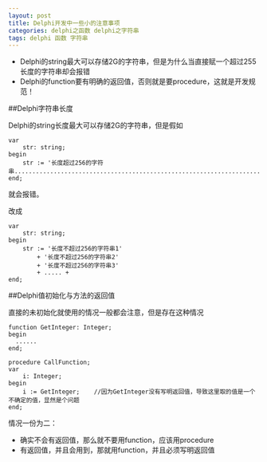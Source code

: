 ```yaml
---
layout: post
title: Delphi开发中一些小的注意事项
categories: delphi之函数 delphi之字符串 
tags: delphi 函数 字符串
---
```


* Delphi的string最大可以存储2G的字符串，但是为什么当直接赋一个超过255长度的字符串却会报错
* Delphi的function要有明确的返回值，否则就是要procedure，这就是开发规范！

##Delphi字符串长度

Delphi的string长度最大可以存储2G的字符串，但是假如

```
var
	str: string;
begin
	str := '长度超过256的字符串..................................................................................'
end;
```

就会报错。

改成

```
var
	str: string;
begin
	str := '长度不超过256的字符串1'
		+ '长度不超过256的字符串2'
		+ '长度不超过256的字符串3'
		+ ..... +
end;
```

##Delphi值初始化与方法的返回值

直接的未初始化就使用的情况一般都会注意，但是存在这种情况

```
function GetInteger: Integer;
begin
  ......
end;

procedure CallFunction;
var
	i: Integer;
begin
	i := GetInteger;	//因为GetInteger没有写明返回值，导致这里取的值是一个不确定的值，显然是个问题
end;
```

情况一份为二：

* 确实不会有返回值，那么就不要用function，应该用procedure
* 有返回值，并且会用到，那就用function，并且必须写明返回值
